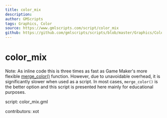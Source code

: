 ```yaml
---
title: color_mix
description: 
author: GMScripts
tags: Graphics, Color
source: https://www.gmlscripts.com/script/color_mix
github: https://github.com/gmlscripts/scripts/blob/master/Graphics/Color/color_mix.gml
---
```


color_mix
=========

Note: As inline code this is three times as fast as Game Maker's more 
flexible [merge_color()] function. However, due to unavoidable overhead, 
it is significantly slower when used as a script. In most cases,
`merge_color()` is the better option and this script is presented here 
mainly for educational purposes.

script: color_mix.gml

contributors: xot

[merge_color()]: http://docs.yoyogames.com/source/dadiospice/002_reference/drawing/color%20and%20blending/merge_color.html